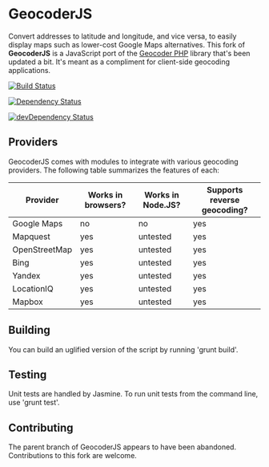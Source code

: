 GeocoderJS
==========

Convert addresses to latitude and longitude, and vice versa, to easily display maps such as lower-cost Google Maps 
alternatives. This fork of **GeocoderJS** is a JavaScript port of the [Geocoder PHP](http://geocoder-php.org/Geocoder/) 
library that's been updated a bit. It's meant as a compliment for client-side geocoding applications.

[![Build
Status](https://travis-ci.org/ecomrick77/geocoder-js.svg?branch=master)](https://travis-ci.org/geocoder-php/geocoder-js)

[![Dependency Status](https://david-dm.org/ecomrick77/geocoder-js.png)](https://david-dm.org/geocoder-php/geocoder-js)

[![devDependency Status](https://david-dm.org/ecomrick77/geocoder-js/dev-status.png)](https://david-dm.org/geocoder-php/geocoder-js#info=devDependencies)

Providers
---------

GeocoderJS comes with modules to integrate with various geocoding providers.
The following table summarizes the features of each:

<table>
  <thead>
    <tr>
      <th>Provider</th>
      <th>Works in browsers?</th>
      <th>Works in Node.JS?</th>
      <th>Supports reverse geocoding?</th>
    </tr>
  </thead>
  <tbody>
    <tr>
      <td>Google Maps</td>
      <td>no</td>
      <td>no</td>
      <td>yes</td>
    </tr>
    <tr>
      <td>Mapquest</td>
      <td>yes</td>
      <td>untested</td>
      <td>yes</td>
    </tr>
    <tr>
      <td>OpenStreetMap</td>
      <td>yes</td>
      <td>untested</td>
      <td>yes</td>
    </tr>
    <tr>
      <td>Bing</td>
      <td>yes</td>
      <td>untested</td>
      <td>yes</td>
    </tr>
    <tr>
      <td>Yandex</td>
      <td>yes</td>
      <td>untested</td>
      <td>yes</td>
    </tr>
    <tr>
      <td>LocationIQ</td>
      <td>yes</td>
      <td>untested</td>
      <td>yes</td>
    </tr>
    <tr>
      <td>Mapbox</td>
      <td>yes</td>
      <td>untested</td>
      <td>yes</td>
    </tr>
  </tbody>
</table>


Building
--------

You can build an uglified version of the script by running 'grunt build'.

Testing
-------

Unit tests are handled by Jasmine. To run unit tests from the command line, use 'grunt test'.

Contributing
------------

The parent branch of GeocoderJS appears to have been abandoned. 
Contributions to this fork are welcome.

